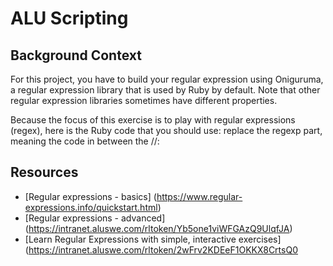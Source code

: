 # ALU Scripting

## Background Context
For this project, you have to build your regular expression using Oniguruma, a regular expression library that is used by Ruby by default.
Note that other regular expression libraries sometimes have different properties.

Because the focus of this exercise is to play with regular expressions (regex), here is the Ruby code that you should use: replace the regexp part, meaning the code in between the //:

## Resources
- [Regular expressions - basics] (https://www.regular-expressions.info/quickstart.html)
- [Regular expressions - advanced] (https://intranet.aluswe.com/rltoken/Yb5one1viWFGAzQ9UlqfJA)
- [Learn Regular Expressions with simple, interactive exercises] (https://intranet.aluswe.com/rltoken/2wFrv2KDEeF1OKKX8CrtsQ0
